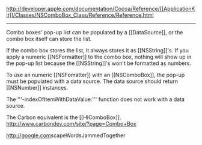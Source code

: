 http://developer.apple.com/documentation/Cocoa/Reference/[[ApplicationKit]]/Classes/NSComboBox_Class/Reference/Reference.html

----

Combo boxes' pop-up list can be populated by a [[DataSource]], or the combo box itself can store the list.

If the combo box stores the list, it always stores it as [[NSString]]'s. If you apply a numeric [[NSFormatter]] to the combo box, nothing will show up in the pop-up list because the [[NSString]]'s won't be formatted as numbers.

To use an numeric [[NSFomatter]] with an [[NSComboBox]], the pop-up must be populated with a data source. The data source should return [[NSNumber]] instances.

The '''-indexOfItemWithDataValue:''' function does not work with a data source.

The Carbon equivalent is the [[HIComboBox]]. http://www.carbondev.com/site/?page=Combo+Box

http://google.com<nowiki/>scapeWordsJammedTogether